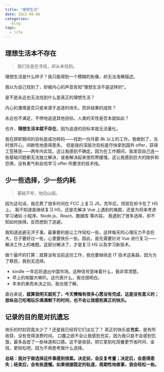 ```yaml
---
title: "理想生活"
date: 2022-06-08
categories: 
  -blog
tags:
  - life
---
```


## 理想生活本不存在

> 我们总是在寻找，却从未找到。

理想生活是什么样子？我只能得到一个模糊的影像，却无法准确描述。

我以为自己找到了，却被内心的声音告知“理想生活不是这样的”。

是不是永远也无法找到什么是真正的理想生活？

内心的激情是否只是来源于追逐的快乐，而非结果的成败？

永远也不满足，不停地追逐其他目标。人类的天性是否本就如此？

也许，**理想生活本就不存在**。因为追逐的目标本就无法量化。

我在辞职期间的目标是成功转码——找到一份月薪 8k 以上的工作。我做到了，当时很开心。间断性地患得患失。
但是我的深层次目标是尽快拿到国外 offer，获得工签移民——两年内实现。这让我感到不确定。因为在工作期间，我发现自己连一些基础问题都无法独立解决，或者解决起来很煎熬缓慢。这让我感到巨大的挫折和恐惧，没有勇气和自信学习 offer 所要求的技术栈。

## 少一些选择，少一些内耗

> 基础不牢，地动山摇。

因为这句话，我花费了很多时间在 FCC 上复习 JS，完毕后，但现在却卡在了 HS 上。
我不知道是继续复习 HS，还是先解决 Vue 上遇到的难题，还是为将来考虑学习诸如 小程序、Node.js、React、数据库 等内容。
我遇到了很多选择，却不知如何抉择。反而想到了逃避。

我知道逃避无济于事。最重要的是让工作轻松一些，这样每天的心理压力不会巨大，日子要好过一些，心里要快乐一些。因此，首先需要针对 Vue 进行复习——解决工作上的难题。这部分解决了，才是复习 HS 以及学习新技术。

做个最坏的打算：就算没有当前这份工作，我也要继续走 IT 技术这条路，因为为了移民，我别无选择。

- kindle 一年后将退出中国市场。这种信号意味着什么，我非常清楚。
- 早上的核酸大喇叭。这代表什么，我也很明白。
- 年末的悬而未决之剑。我也很了解。

直白来说，**就算我明天就死了，今天懊悔有很多心愿没有完成，这是没有意义的；放纵自己吃喝玩乐填满剩下的时间，也不会让我感到真正的快乐。**

## 记录的目的是对抗遗忘

快乐的时刻究竟太少了？还是我已经将它们淡忘了？
真正的快乐是**充实**，是有所收获、没有觉得浪费时间。
口腹之欲不会让我感到充实，因为我只是不会感到饥饿，最多品尝了一些味道和口感。这不是收获。把它拿到吃简餐更节省时间、金钱，更轻松吧，因为不用思考做什么选择。

**总结：我对于做选择这件事感到很累。决定前，会反复考量；决定后，会患得患失；结束后，会有些遗憾。如果根据既定的轨道，周期性地做事，我会轻松一些。**



